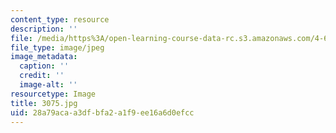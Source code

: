 ```yaml
---
content_type: resource
description: ''
file: /media/https%3A/open-learning-course-data-rc.s3.amazonaws.com/4-614-religious-architecture-and-islamic-cultures-fall-2002/28a79acaa3dfbfa2a1f9ee16a6d0efcc_3075.jpg
file_type: image/jpeg
image_metadata:
  caption: ''
  credit: ''
  image-alt: ''
resourcetype: Image
title: 3075.jpg
uid: 28a79aca-a3df-bfa2-a1f9-ee16a6d0efcc
---
```

